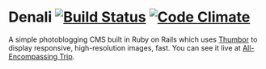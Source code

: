 # Denali [![Build Status](https://travis-ci.org/gesteves/denali.svg?branch=master)](https://travis-ci.org/gesteves/denali) [![Code Climate](https://codeclimate.com/github/gesteves/denali/badges/gpa.svg)](https://codeclimate.com/github/gesteves/denali)

A simple photoblogging CMS built in Ruby on Rails which uses [Thumbor](http://thumbor.org/) to display responsive, high-resolution images, fast. You can see it live at [All-Encompassing Trip](http://www.allencompassingtrip.com).
